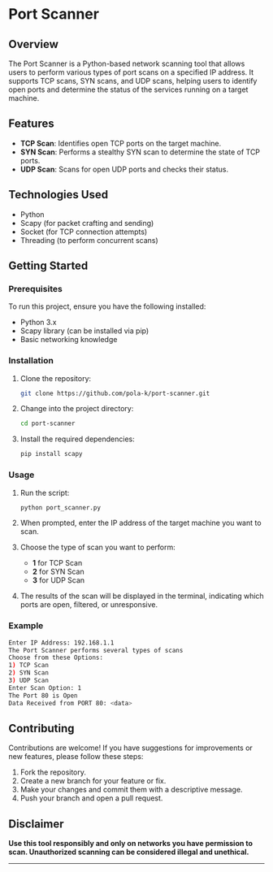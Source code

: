# Port Scanner

## Overview
The Port Scanner is a Python-based network scanning tool that allows users to perform various types of port scans on a specified IP address. It supports TCP scans, SYN scans, and UDP scans, helping users to identify open ports and determine the status of the services running on a target machine.

## Features
- **TCP Scan**: Identifies open TCP ports on the target machine.
- **SYN Scan**: Performs a stealthy SYN scan to determine the state of TCP ports.
- **UDP Scan**: Scans for open UDP ports and checks their status.

## Technologies Used
- Python
- Scapy (for packet crafting and sending)
- Socket (for TCP connection attempts)
- Threading (to perform concurrent scans)

## Getting Started

### Prerequisites
To run this project, ensure you have the following installed:
- Python 3.x
- Scapy library (can be installed via pip)
- Basic networking knowledge

### Installation
1. Clone the repository:
   ```bash
   git clone https://github.com/pola-k/port-scanner.git
   ```
   
2. Change into the project directory:
   ```bash
   cd port-scanner
   ```

3. Install the required dependencies:
   ```bash
   pip install scapy
   ```

### Usage
1. Run the script:
   ```bash
   python port_scanner.py
   ```

2. When prompted, enter the IP address of the target machine you want to scan.

3. Choose the type of scan you want to perform:
   - **1** for TCP Scan
   - **2** for SYN Scan
   - **3** for UDP Scan

4. The results of the scan will be displayed in the terminal, indicating which ports are open, filtered, or unresponsive.

### Example
```bash
Enter IP Address: 192.168.1.1
The Port Scanner performs several types of scans
Choose from these Options:
1) TCP Scan
2) SYN Scan
3) UDP Scan
Enter Scan Option: 1
The Port 80 is Open
Data Received from PORT 80: <data>
```

## Contributing
Contributions are welcome! If you have suggestions for improvements or new features, please follow these steps:
1. Fork the repository.
2. Create a new branch for your feature or fix.
3. Make your changes and commit them with a descriptive message.
4. Push your branch and open a pull request.

## Disclaimer
**Use this tool responsibly and only on networks you have permission to scan. Unauthorized scanning can be considered illegal and unethical.**

---
